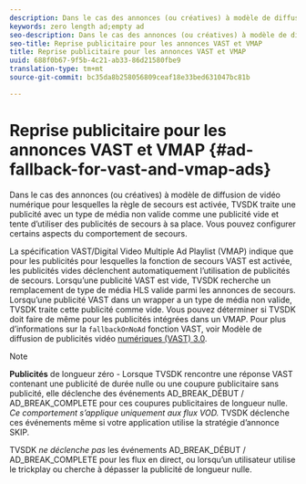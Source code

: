 ```yaml
---
description: Dans le cas des annonces (ou créatives) à modèle de diffusion de vidéo numérique pour lesquelles la règle de secours est activée, TVSDK traite une publicité avec un type de média non valide comme une publicité vide et tente d’utiliser des publicités de secours à sa place. Vous pouvez configurer certains aspects du comportement de secours.
keywords: zero length ad;empty ad
seo-description: Dans le cas des annonces (ou créatives) à modèle de diffusion de vidéo numérique pour lesquelles la règle de secours est activée, TVSDK traite une publicité avec un type de média non valide comme une publicité vide et tente d’utiliser des publicités de secours à sa place. Vous pouvez configurer certains aspects du comportement de secours.
seo-title: Reprise publicitaire pour les annonces VAST et VMAP
title: Reprise publicitaire pour les annonces VAST et VMAP
uuid: 688f0b67-9f5b-4c21-ab33-86d21580fbe9
translation-type: tm+mt
source-git-commit: bc35da8b258056809ceaf18e33bed631047bc81b

---
```



# Reprise publicitaire pour les annonces VAST et VMAP {#ad-fallback-for-vast-and-vmap-ads}

Dans le cas des annonces (ou créatives) à modèle de diffusion de vidéo numérique pour lesquelles la règle de secours est activée, TVSDK traite une publicité avec un type de média non valide comme une publicité vide et tente d’utiliser des publicités de secours à sa place. Vous pouvez configurer certains aspects du comportement de secours.

La spécification VAST/Digital Video Multiple Ad Playlist (VMAP) indique que pour les publicités pour lesquelles la fonction de secours VAST est activée, les publicités vides déclenchent automatiquement l’utilisation de publicités de secours. Lorsqu’une publicité VAST est vide, TVSDK recherche un remplacement de type de média HLS valide parmi les annonces de secours. Lorsqu’une publicité VAST dans un wrapper a un type de média non valide, TVSDK traite cette publicité comme vide. Vous pouvez déterminer si TVSDK doit faire de même pour les publicités intégrées dans un VMAP. Pour plus d’informations sur la `fallbackOnNoAd` fonction VAST, voir Modèle de diffusion de publicités vidéo [numériques (VAST) 3.0](https://www.iab.net/guidelines/508676/digitalvideo/vsuite/vast).

>[!NOTE]
>
>**Publicités** de longueur zéro - Lorsque TVSDK rencontre une réponse VAST contenant une publicité de durée nulle ou une coupure publicitaire sans publicité, elle déclenche des événements AD_BREAK_DÉBUT / AD_BREAK_COMPLETE pour ces coupures publicitaires de longueur nulle. *Ce comportement s’applique uniquement aux flux VOD.* TVSDK déclenche ces événements même si votre application utilise la stratégie d’annonce SKIP.
>
>TVSDK *ne déclenche pas* les événements AD_BREAK_DÉBUT / AD_BREAK_COMPLETE pour les flux en direct, ou lorsqu’un utilisateur utilise le trickplay ou cherche à dépasser la publicité de longueur nulle.